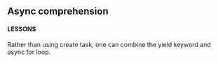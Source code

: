 ## Async comprehension   
#### LESSONS
Rather than using create task, one can combine the yield keyword and async for loop.
